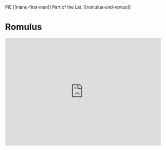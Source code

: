 PIE [[manu-first-man]]
Part of the Lat. [[romulus-and-remus]]
# Romulus
<iframe width="100%" height="350" frameborder="0" allow="accelerometer; autoplay; clipboard-write; encrypted-media; gyroscope; picture-in-picture" allowfullscreen src="https://en.wikipedia.org/wiki/Romulus"></iframe>